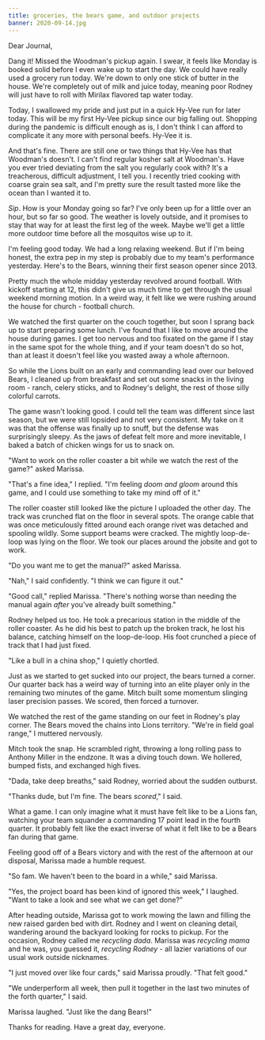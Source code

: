 ```yaml
---
title: groceries, the bears game, and outdoor projects
banner: 2020-09-14.jpg
---
```


Dear Journal,

Dang it!  Missed the Woodman's pickup again.  I swear, it feels like
Monday is booked solid before I even wake up to start the day.  We
could have really used a grocery run today.  We're down to only one
stick of butter in the house.  We're completely out of milk and juice
today, meaning poor Rodney will just have to roll with Mirilax
flavored tap water today.

Today, I swallowed my pride and just put in a quick Hy-Vee run for
later today.  This will be my first Hy-Vee pickup since our big
falling out.  Shopping during the pandemic is difficult enough as is,
I don't think I can afford to complicate it any more with personal
beefs.  Hy-Vee it is.

And that's fine.  There are still one or two things that Hy-Vee has
that Woodman's doesn't.  I can't find regular kosher salt at
Woodman's.  Have you ever tried deviating from the salt you regularly
cook with?  It's a treacherous, difficult adjustment, I tell you.  I
recently tried cooking with coarse grain sea salt, and I'm pretty sure
the result tasted more like the ocean than I wanted it to.

_Sip_.  How is your Monday going so far?  I've only been up for a
little over an hour, but so far so good.  The weather is lovely
outside, and it promises to stay that way for at least the first leg
of the week.  Maybe we'll get a little more outdoor time before all
the mosquitos wise up to it.

I'm feeling good today.  We had a long relaxing weekend.  But if I'm
being honest, the extra pep in my step is probably due to my team's
performance yesterday.  Here's to the Bears, winning their first
season opener since 2013.

Pretty much the whole midday yesterday revolved around football.  With
kickoff starting at 12, this didn't give us much time to get through
the usual weekend morning motion.  In a weird way, it felt like we
were rushing around the house for church - football church.

We watched the first quarter on the couch together, but soon I sprang
back up to start preparing some lunch.  I've found that I like to move
around the house during games.  I get too nervous and too fixated on
the game if I stay in the same spot for the whole thing, and if your
team doesn't do so hot, than at least it doesn't feel like you wasted
away a whole afternoon.

So while the Lions built on an early and commanding lead over our
beloved Bears, I cleaned up from breakfast and set out some snacks in
the living room - ranch, celery sticks, and to Rodney's delight, the
rest of those silly colorful carrots.

The game wasn't looking good.  I could tell the team was different
since last season, but we were still lopsided and not very
consistent.  My take on it was that the offense was finally up to
snuff, but the defense was surprisingly sleepy.  As the jaws of defeat
felt more and more inevitable, I baked a batch of chicken wings for us
to snack on.

"Want to work on the roller coaster a bit while we watch the rest of
the game?" asked Marissa.

"That's a fine idea," I replied.  "I'm feeling _doom and gloom_ around
this game, and I could use something to take my mind off of it."

The roller coaster still looked like the picture I uploaded the other
day.  The track was crunched flat on the floor in several spots.  The
orange cable that was once meticulously fitted around each orange
rivet was detached and spooling wildly.  Some support beams were
cracked.  The mightly loop-de-loop was lying on the floor.  We took
our places around the jobsite and got to work.

"Do you want me to get the manual?" asked Marissa.

"Nah," I said confidently.  "I think we can figure it out."

"Good call," replied Marissa.  "There's nothing worse than needing the
manual again _after_ you've already built something."

Rodney helped us too.  He took a precarious station in the middle of
the roller coaster.  As he did his best to patch up the broken track,
he lost his balance, catching himself on the loop-de-loop.  His foot
crunched a piece of track that I had just fixed.

"Like a bull in a china shop," I quietly chortled.

Just as we started to get sucked into our project, the bears turned a
corner.  Our quarter back has a weird way of turning into an elite
player only in the remaining two minutes of the game.  Mitch built
some momentum slinging laser precision passes.  We scored, then forced
a turnover.

We watched the rest of the game standing on our feet in Rodney's play
corner.  The Bears moved the chains into Lions territory.  "We're in
field goal range," I muttered nervously.

Mitch took the snap.  He scrambled right, throwing a long rolling pass
to Anthony Miller in the endzone.  It was a diving touch down.  We
hollered, bumped fists, and exchanged high fives.

"Dada, take deep breaths," said Rodney, worried about the sudden
outburst.

"Thanks dude, but I'm fine.  The bears _scored_," I said.

What a game.  I can only imagine what it must have felt like to be a
Lions fan, watching your team squander a commanding 17 point lead in
the fourth quarter.  It probably felt like the exact inverse of what
it felt like to be a Bears fan during that game.

Feeling good off of a Bears victory and with the rest of the afternoon
at our disposal, Marissa made a humble request.

"So fam.  We haven't been to the board in a while," said Marissa.

"Yes, the project board has been kind of ignored this week," I
laughed.  "Want to take a look and see what we can get done?"

After heading outside, Marissa got to work mowing the lawn and filling
the new raised garden bed with dirt.  Rodney and I went on cleaning
detail, wandering around the backyard looking for rocks to pickup.
For the occasion, Rodney called me _recycling dada_.  Marissa was
_recycling mama_ and he was, you guessed it, _recycling Rodney_ - all
lazier variations of our usual work outside nicknames.

"I just moved over like four cards," said Marissa proudly.  "That felt
good."

"We underperform all week, then pull it together in the last two
minutes of the forth quarter," I said.

Marissa laughed.  "Just like the dang Bears!"

Thanks for reading.  Have a great day, everyone.
